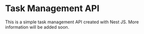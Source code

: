 # Task Management API
This is a simple task management API created with Nest JS. More information will be added soon.